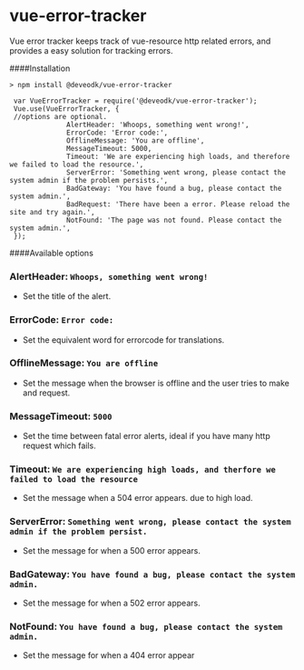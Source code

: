 # vue-error-tracker
Vue error tracker keeps track of vue-resource http related errors, and provides a easy solution for tracking errors.


####Installation

~~~
> npm install @deveodk/vue-error-tracker
~~~   

~~~
 var VueErrorTracker = require('@deveodk/vue-error-tracker');
 Vue.use(VueErrorTracker, {
 //options are optional.
              AlertHeader: 'Whoops, something went wrong!',
              ErrorCode: 'Error code:',
              OfflineMessage: 'You are offline',
              MessageTimeout: 5000,
              Timeout: 'We are experiencing high loads, and therefore we failed to load the resource.',
              ServerError: 'Something went wrong, please contact the system admin if the problem persists.',
              BadGateway: 'You have found a bug, please contact the system admin.',
              BadRequest: 'There have been a error. Please reload the site and try again.',
              NotFound: 'The page was not found. Please contact the system admin.',
 });
~~~   


####Available options 

### AlertHeader: `Whoops, something went wrong!`
* Set the title of the alert.

### ErrorCode: `Error code:`
* Set the equivalent word for errorcode for translations.

### OfflineMessage: `You are offline`
* Set the message when the browser is offline and the user tries to make and request.

### MessageTimeout: `5000`
* Set the time between fatal error alerts, ideal if you have many http request which fails.

### Timeout: `We are experiencing high loads, and therfore we failed to load the resource`
* Set the message when a 504 error appears. due to high load.

### ServerError: `Something went wrong, please contact the system admin if the problem persist.`
* Set the message for when a 500 error appears.

### BadGateway: `You have found a bug, please contact the system admin.`
* Set the message for when a 502 error appears.

### NotFound: `You have found a bug, please contact the system admin.`
* Set the message for when a 404 error appear